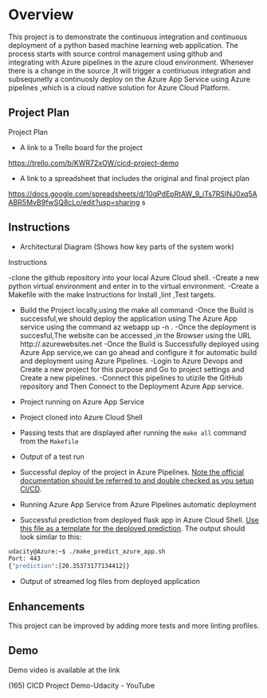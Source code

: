 # Overview

This project is  to demonstrate the continuous integration and continuous deployment of a python based machine learning web application.
The process starts with source control management using github and integrating with Azure pipelines in the azure cloud environment.
Whenever there is a change in the source ,It will trigger a continuous integration and subsequnetly a continuosly deploy on the Azure App Service using Azure pipelines ,which is a cloud native solution for Azure Cloud Platform.

## Project Plan
 Project Plan

* A link to a Trello board for the project

https://trello.com/b/KWR72xOW/cicd-project-demo

* A link to a spreadsheet that includes the original and final project plan

https://docs.google.com/spreadsheets/d/10qPdEpRtAW_9_iTs7RSINJ0xq5AABR5MvB9fwSQ8cLo/edit?usp=sharing
s

## Instructions


* Architectural Diagram (Shows how key parts of the system work)







Instructions

-clone the github repository into your local Azure Cloud shell.
-Create a new python virtual environment and enter in to the virtual environment.
-Create a Makefile with the make Instructions for Install ,lint ,Test targets.
- Build the Project locally,using the make all command
-Once the Build is successful,we should deploy the application using The Azure App service using the command
az webapp up -n <name of the application>.
-Once the deployment is succesful,The website can be accessed ,in the Browser using the URL
 http://<name of the application>.azurewebsites.net
 -Once the Build is Successfully deployed using Azure App service,we can go ahead and configure it for automatic build and deployment using Azure Pipelines.
 -Login to Azure Devops and Create a new project for this purpose and Go to project settings and Create a new pipelines.
 -Connect this pipelines to utizile the GitHub repository and Then Connect to the Deployment Azure App service.



* Project running on Azure App Service






















* Project cloned into Azure Cloud Shell





* Passing tests that are displayed after running the `make all` command from the `Makefile`






* Output of a test run

* Successful deploy of the project in Azure Pipelines.  [Note the official documentation should be referred to and double checked as you setup CI/CD](https://docs.microsoft.com/en-us/azure/devops/pipelines/ecosystems/python-webapp?view=azure-devops).






* Running Azure App Service from Azure Pipelines automatic deployment




* Successful prediction from deployed flask app in Azure Cloud Shell.  [Use this file as a template for the deployed prediction](https://github.com/udacity/nd082-Azure-Cloud-DevOps-Starter-Code/blob/master/C2-AgileDevelopmentwithAzure/project/starter_files/flask-sklearn/make_predict_azure_app.sh).
The output should look similar to this:

```bash
udacity@Azure:~$ ./make_predict_azure_app.sh
Port: 443
{"prediction":[20.35373177134412]}
```

* Output of streamed log files from deployed application






## Enhancements

 This project can be improved by adding more tests and more linting profiles.

## Demo 

Demo video is available at the link

(165) CICD Project Demo-Udacity - YouTube 



